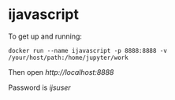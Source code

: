 # ijavascript

To get up and running:

`docker run --name ijavascript -p 8888:8888 -v /your/host/path:/home/jupyter/work`

Then open _http://localhost:8888_

Password is _ijsuser_
